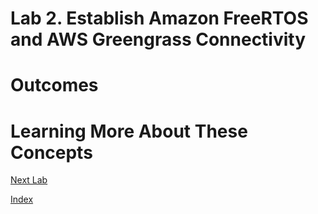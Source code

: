 # Lab 2. Establish Amazon FreeRTOS and AWS Greengrass Connectivity


# Outcomes

# Learning More About These Concepts

[Next Lab](./Lab3.md)

[Index](./README.md)


